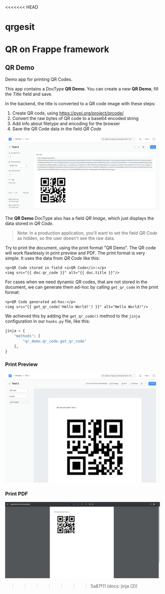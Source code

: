 <<<<<<< HEAD
# qrgesit
QR on Frappe framework
=======
## QR Demo

Demo app for printing QR Codes.

This app contains a DocType **QR Demo**. You can create a new **QR Demo**, fill the _Title_ field and save.

In the backend, the title is converted to a QR code image with these steps:

1. Create QR code, using https://pypi.org/project/qrcode/
2. Convert the raw bytes of QR code to a base64 encoded string
3. Add info about filetype and encoding for the browser
4. Save the QR Code data in the field _QR Code_

![Form: saved QR Demo](img/form.png)

The **QR Demo** DocType also has a field _QR Image_, which just displays the data stored in _QR Code_.

> Note: In a production application, you'll want to set the field _QR Code_ as hidden, so the user doesn't see the raw data.

Try to print the document, using the print format "QR Demo". The QR code will work flawlessly in print preview and PDF. The print format is very simple. It uses the data from _QR Code_ like this:

```jinja
<p>QR Code stored in field <i>QR Code</i>:</p>
<img src="{{ doc.qr_code }}" alt="{{ doc.title }}"/>
```

For cases when we need dynamic QR codes, that are not stored in the document, we can generate them ad-hoc by calling `get_qr_code` in the print format:

```jinja
<p>QR Code generated ad-hoc:</p>
<img src="{{ get_qr_code('Hello World!') }}" alt="Hello World!"/>
```

We achieved this by adding the `get_qr_code()` method to the `jinja` configuration in our `hooks.py` file, like this:

```python
jinja = {
	"methods": [
		"qr_demo.qr_code.get_qr_code"
	],
}
```

### Print Preview
![Form: saved QR Demo](img/print_preview.png)

### Print PDF
![Form: saved QR Demo](img/print_pdf.png)
>>>>>>> 5a87f11 (docs: jinja (2))
